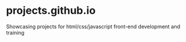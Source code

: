 # projects.github.io
Showcasing projects for html/css/javascript front-end development and training
